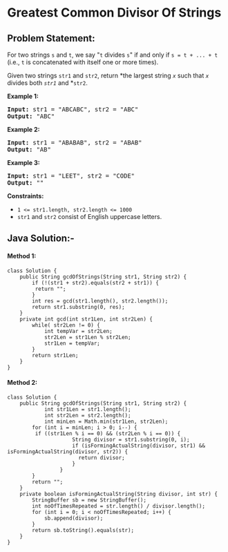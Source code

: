 # Greatest Common Divisor Of Strings

## Problem Statement:

For two strings `s` and `t`, we say "`t` divides `s`" if and only if `s = t + ... + t` (i.e., `t` is concatenated with itself one or more times).

Given two strings `str1` and `str2`, return *the largest string *`x`* such that *`x`* divides both *`str1`* and *`str2`.

**Example 1:**

<pre><strong>Input:</strong> str1 = "ABCABC", str2 = "ABC"
<strong>Output:</strong> "ABC"
</pre>

**Example 2:**

<pre><strong>Input:</strong> str1 = "ABABAB", str2 = "ABAB"
<strong>Output:</strong> "AB"
</pre>

**Example 3:**

<pre><strong>Input:</strong> str1 = "LEET", str2 = "CODE"
<strong>Output:</strong> ""
</pre>

**Constraints:**

* `1 <= str1.length, str2.length <= 1000`
* `str1` and `str2` consist of English uppercase letters.

## Java Solution:-

#### Method 1:

    class Solution {
    	public String gcdOfStrings(String str1, String str2) {
	        if (!(str1 + str2).equals(str2 + str1)) {
		     return "";
       		}
	        int res = gcd(str1.length(), str2.length());
	        return str1.substring(0, res);
    	}
        private int gcd(int str1Len, int str2Len) {
            while( str2Len != 0) {
                int tempVar = str2Len;
                str2Len = str1Len % str2Len;
                str1Len = tempVar;
            }
            return str1Len;
        }
    }


#### Method 2:

    class Solution {
    	public String gcdOfStrings(String str1, String str2) {
                int str1Len = str1.length();
                int str2Len = str2.length();
                int minLen = Math.min(str1Len, str2Len);
	        for (int i = minLen; i > 0; i--) {
		     if ((str1Len % i == 0) && (str2Len % i == 0)) {
                         String divisor = str1.substring(0, i);
                         if (isFormingActualString(divisor, str1) && isFormingActualString(divisor, str2)) {
                           return divisor;
                         }
                     }
       		}
	        return "";
    	}
        private boolean isFormingActualString(String divisor, int str) {
            StringBuffer sb = new StringBuffer();
            int noOfTimesRepeated = str.length() / divisor.length();
            for (int i = 0; i < noOfTimesRepeated; i++) {
                sb.append(divisor);
            }
            return sb.toString().equals(str);
        }
    }
